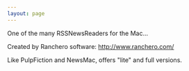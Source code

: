 ```yaml
---
layout: page
---
```


One of the many RSSNewsReaders for the Mac...

Created by Ranchero software: http://www.ranchero.com/

Like PulpFiction and NewsMac, offers "lite" and full versions.
